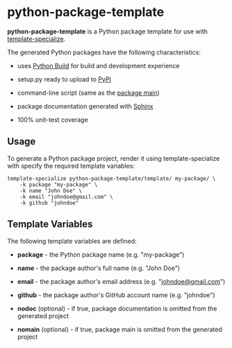 # python-package-template

**python-package-template** is a Python package template for use with
[template-specialize](https://pypi.org/project/template-specialize/).

The generated Python packages have the following characteristics:

- uses [Python Build](https://github.com/craigahobbs/python-build#readme) for build and development experience

- setup.py ready to upload to [PyPI](https://pypi.org/)

- command-line script (same as the [package main](https://docs.python.org/3/library/__main__.html))

- package documentation generated with [Sphinx](https://pypi.org/project/Sphinx/)

- 100% unit-test coverage


## Usage

To generate a Python package project, render it using template-specialize with specify the required template variables:

```
template-specialize python-package-template/template/ my-package/ \
    -k package "my-package" \
    -k name "John Doe" \
    -k email "johndoe@gmail.com" \
    -k github "johndoe"
```


## Template Variables

The following template variables are defined:

- **package** - the Python package name (e.g. "my-package")

- **name** - the package author's full name (e.g. "John Doe")

- **email** - the package author's email address (e.g. "johndoe@gmail.com")

- **github** - the package author's GitHub account name (e.g. "johndoe")

- **nodoc** (optional) - if true, package documentation is omitted from the generated project

- **nomain** (optional) - if true, package main is omitted from the generated project
